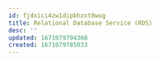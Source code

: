 ```yaml
---
id: fjdxici4zw1dipbhzxt8wug
title: Relational Database Service (RDS)
desc: ''
updated: 1671079794368
created: 1671079785033
---
```

